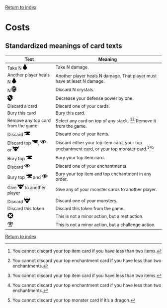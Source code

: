 [Return to index](README.md)

# Costs

## Standardized meanings of card texts

| Text                                                                                                       | Meaning                                                                                             |
|------------------------------------------------------------------------------------------------------------|-----------------------------------------------------------------------------------------------------|
| Take N![img.png](icons/damage.png)                                                                         | Take N damage.                                                                                      |
| Another player heals N![img.png](icons/damage.png)                                                         | Another player heals N damage. That player must have at least N damage.                             |
| N![img.png](icons/crystal.png)                                                                             | Discard N crystals.                                                                                 |
| ![img.png](icons/defense-down.png)                                                                         | Decrease your defense power by one.                                                                 |
| Discard a card                                                                                             | Discard one of your cards.                                                                          |
| Bury this card                                                                                             | Bury this card.                                                                                     |
| Remove any top card from the game                                                                          | Select any card on top of any stack. [^1][^2] Remove it from the game.                              |
| Discard ![img.png](icons/item.png)                                                                         | Discard one of your items.                                                                          |
| Discard top ![img.png](icons/item.png), ![img.png](icons/enchantment.png) or ![img.png](icons/monster.png) | Discard either your top item card, your top enchantment card, or your top monster card.[^1][^2][^3] |
| Bury top ![img.png](icons/item.png)                                                                        | Bury your top item card.                                                                            |
| Discard ![img.png](icons/enchantment.png)                                                                  | Discard one of your enchantments.                                                                   |
| Bury top ![img.png](icons/item.png) and ![img.png](icons/enchantment.png)                                  | Bury your top item and top enchantment in any order.                                                |
| Give ![img.png](icons/monster.png) to another player                                                       | Give any of your monster cards to another player.                                                   |
| Discard ![img.png](icons/monster.png)                                                                      | Discard one of your monsters.                                                                       |
| Discard this token                                                                                         | Discard this token from the game.                                                                   |
| ![img.png](icons/rest-action.png)                                                                          | This is not a minor action, but a rest action.                                                      |
| ![img.png](icons/overlord.png)                                                                             | This is not a minor action, but a challenge action.                                                 |

[^1]: You cannot discard your top item card if you have less than two items.
[^2]: You cannot discard your top enchantment card if you have less than two enchantments.
[^3]: You cannot discard your top monster card if it’s a dragon.

[Return to index](README.md)
